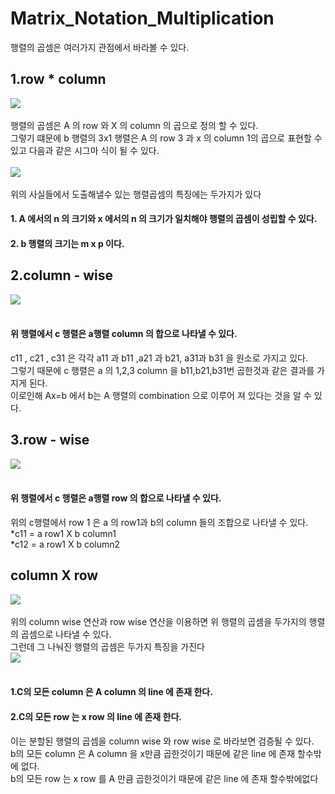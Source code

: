 # Matrix_Notation_Multiplication
행렬의 곱셈은 여러가지 관점에서 바라볼 수 있다.<br>
## 1.row * column
<img src="https://user-images.githubusercontent.com/53939100/75216756-665aca80-57d8-11ea-9bdd-6b8c60e361b9.png"></img><br><br>
행렬의 곱셈은 A 의 row 와 X 의 column 의 곱으로 정의 할 수 있다.<br>
그렇기 떄문에 b 행렬의 3x1 행렬은 A 의 row 3 과 x 의 column 1의 곱으로 표현할 수 있고 다음과 같은 시그마 식이 될 수 있다.<br><br>
<img src="https://user-images.githubusercontent.com/53939100/75217189-9fe00580-57d9-11ea-8e2a-9e62de51b684.png"></img><br><br>
위의 사실들에서 도출해낼수 있는 행렬곱셈의 특징에는 두가지가 있다
#### 1. A 에서의 n 의 크기와 x 에서의 n 의 크기가 일치해야 행렬의 곱셈이 성립할 수 있다.
#### 2. b 행렬의 크기는 m x p 이다.

## 2.column - wise
<img src="https://user-images.githubusercontent.com/53939100/75218021-3d3c3900-57dc-11ea-936b-5fc532542a21.png"></img><br><br>
#### 위 행렬에서 c 행렬은 a행렬 column 의 합으로 나타낼 수 있다.<br>
c11 , c21 , c31 은 각각 a11 과 b11 ,a21 과 b21, a31과 b31 을 원소로 가지고 있다.<br>
그렇기 때문에 c 행렬은 a 의 1,2,3 column 을 b11,b21,b31번 곱한것과 같은 결과를 가지게 된다.<br>
이로인해 Ax=b 에서 b는 A 행렬의 combination 으로 이루어 져 있다는 것을 알 수 있다.

## 3.row - wise
<img src="https://user-images.githubusercontent.com/53939100/75218870-a624b080-57de-11ea-8cf1-2bd1a1ba7c74.png"></img><br><br>
#### 위 행렬에서 c 행렬은 a행렬 row 의 합으로 나타낼 수 있다.<br>
위의 c행렬에서 row 1 은 a 의 row1과 b의 column 들의 조합으로 나타낼 수 있다.<br>
*c11 = a row1 X b column1<br>
*c12 = a row1 X b column2<br>

## column X row
<img src="https://user-images.githubusercontent.com/53939100/75221055-30bbde80-57e4-11ea-8c5d-af3d7f08f496.png"></img><br><br>
위의 column wise 연산과 row wise 연산을 이용하면 위 행렬의 곱셈을 두가지의 행렬의 곱셈으로 나타낼 수 있다.<br>
그런데 그 나눠진 행렬의 곱셈은 두가지 특징을 가진다<br>
<img src='https://user-images.githubusercontent.com/53939100/75221474-454ca680-57e5-11ea-83da-4c1cd4fd5a77.png)'></img><br><br>
#### 1.C의 모든 column 은 A column 의 line 에 존재 한다.
#### 2.C의 모든 row 는 x row 의 line 에 존재 한다.
이는 분할된 행렬의 곱셈을 column wise 와 row wise 로 바라보면 검증될 수 있다.<br>
b의 모든 column 은 A column 을 x만큼 곱한것이기 때문에 같은 line 에 존재 할수밖에 없다.<br>
b의 모든 row 는 x row 를 A 만큼 곱한것이기 때문에 같은 line 에 존재 할수밖에없다<br>

# 


